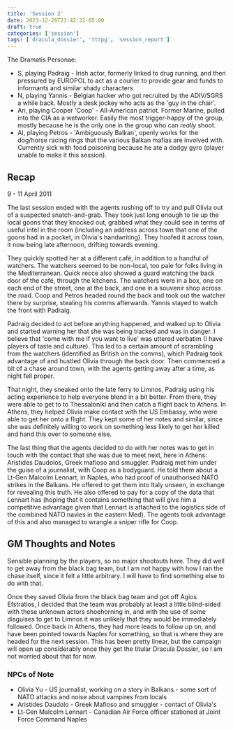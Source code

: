 ```yaml
---
title: 'Session 2'
date: 2023-12-26T23:42:22-05:00
draft: true
categories: ['session']
tags: ['dracula_dossier', 'ttrpg', 'session_report']
---
```


The Dramatis Personae:

* S, playing Padraig - Irish actor, formerly linked to drug running, and then pressured by EUROPOL to act as a courier to provide gear and funds to informants and similar shady characters
* N, playing Yannis - Belgian hacker who got recruited by the ADIV/SGRS a while back. Mostly a desk jockey who acts as the 'guy in the chair'.
* An, playing Cooper 'Coop' - All-American patriot. Former Marine, pulled into the CIA as a wetworker. Easily the most trigger-happy of the group, mostly because he is the only one in the group who can _really_ shoot.
* Al, playing Petros - 'Ambiguously Balkan', openly works for the dog/horse racing rings that the various Balkan mafias are involved with. Currently sick with food poisoning because he ate a dodgy gyro (player unable to make it this session).

## Recap

9 - 11 April 2011

The last session ended with the agents rushing off to try and pull Olivia out of a suspected snatch-and-grab. They took just long enough to tie up the local goons that they knocked out, grabbed what they could see in terms of useful intel in the room (including an address across town that one of the goons had in a pocket, in Olivia's handwriting). They hoofed it across town, it now being late afternoon, drifting towards evening.

They quickly spotted her at a different café, in addition to a handful of watchers. The watchers seemed to be non-local, too pale for folks living in the Mediterranean. Quick recce also showed a guard watching the back door of the café, through the kitchens. The watchers were in a box, one on each end of the street, one at the back, and one in a souvenir shop across the road. Coop and Petros headed round the back and took out the watcher there by surprise, stealing his comms afterwards. Yannis stayed to watch the front with Padraig.

Padraig decided to act before anything happened, and walked up to Olivia and started warning her that she was being tracked and was in danger. I believe that 'come with me if you want to live' was uttered verbatim (I have players of taste and culture). This led to a certain amount of scrambling from the watchers (identified as British on the comms), which Padraig took advantage of and hustled Olivia through the back door. Then commenced a bit of a chase around town, with the agents getting away after a time, as night fell proper.

That night, they sneaked onto the late ferry to Limnos, Padraig using his acting experience to help everyone blend in a bit better. From there, they were able to get to to Thessaloniki and then catch a flight back to Athens. In Athens, they helped Olivia make contact with the US Embassy, who were able to get her onto a flight. They kept some of her notes and similar, since she was definitely willing to work on something less likely to get her killed and hand this over to someone else.

The last thing that the agents decided to do with her notes was to get in touch with the contact that she was due to meet next, here in Athens: Aristides Daudolos, Greek mafioso and smuggler. Padraig met him under the guise of a journalist, with Coop as a bodyguard. He told them about a Lt-Gen Malcolm Lennart, in Naples, who had proof of unauthorised NATO strikes in the Balkans. He offered to get them into Italy unseen, in exchange for revealing this truth. He also offered to pay for a copy of the data that Lennart has (hoping that it contains something that will give him a competitive advantage given that Lennart is attached to the logistics side of the combined NATO navies in the eastern Med). The agents took advantage of this and also managed to wrangle a sniper rifle for Coop.

## GM Thoughts and Notes

Sensible planning by the players, so no major shootouts here. They did well to get away from the black bag team, but I am not happy with how I ran the chase itself, since it felt a little arbitrary. I will have to find something else to do with that.

Once they saved Olivia from the black bag team and got off Agios Efstratios, I decided that the team was probably at least a little blind-sided with these unknown actors shoehorning in, and with the use of some disguises to get to Limnos it was unlikely that they would be immediately followed. Once back in Athens, they had more leads to follow up on, and have been pointed towards Naples for something, so that is where they are headed for the next session. This has been pretty linear, but the campaign will open up considerably once they get the titular Dracula Dossier, so I am not worried about that for now.

### NPCs of Note

* Olivia Yu - US journalist, working on a story in Balkans - some sort of NATO attacks and noise about vampires from locals
* Aristides Daudolo - Greek Mafioso and smuggler - contact of Olivia's
* Lt-Gen Malcolm Lennart - Canadian Air Force officer stationed at Joint Force Command Naples
